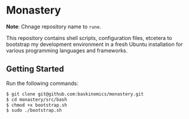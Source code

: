 # Monastery

__Note__: Chnage repository name to `rune`.

This repository contains shell scripts, configuration files, etcetera to bootstrap my development environment in a fresh Ubuntu installation for various programming languages and frameworks.

## Getting Started

Run the following commands:

```bash
$ git clone git@github.com:baskinomics/monastery.git
$ cd monastery/src/bash
$ chmod +x bootstrap.sh
$ sudo ./bootstrap.sh
```

